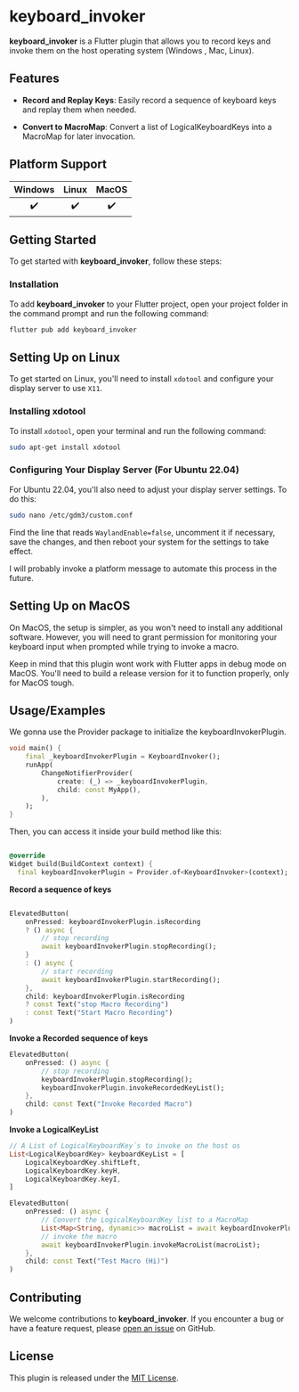 # keyboard_invoker

**keyboard_invoker** is a Flutter plugin that allows you to record keys and invoke them on the host operating system (Windows , Mac, Linux).

## Features

- **Record and Replay Keys**: Easily record a sequence of keyboard keys and replay them when needed.

- **Convert to MacroMap**: Convert a list of LogicalKeyboardKeys into a MacroMap for later invocation.

## Platform Support

|Windows |Linux|MacOS|
|:---:|:---:|:---: |
|✔️|✔️|✔️|

## Getting Started

To get started with **keyboard_invoker**, follow these steps:

### Installation

To add **keyboard_invoker** to your Flutter project, open your project folder in the command prompt and run the following command:

```sh
flutter pub add keyboard_invoker
```

## Setting Up on Linux

To get started on Linux, you'll need to install `xdotool` and configure your display server to use `X11`.

### Installing xdotool

To install `xdotool`, open your terminal and run the following command:

```sh
sudo apt-get install xdotool
```

### Configuring Your Display Server (For Ubuntu 22.04)

For Ubuntu 22.04, you'll also need to adjust your display server settings. To do this:

```sh
sudo nano /etc/gdm3/custom.conf
```

Find the line that reads `WaylandEnable=false`, uncomment it if necessary, save the changes, and then reboot your system for the settings to take effect.

I will probably invoke a platform message to automate this process in the future.

## Setting Up on MacOS

On MacOS, the setup is simpler, as you won't need to install any additional software. However, you will need to grant permission for monitoring your keyboard input when prompted while trying to invoke a macro.

Keep in mind that this plugin wont work with Flutter apps in debug mode on MacOS. You'll need to build a release version for it to function properly, only for MacOS tough.

## Usage/Examples

We gonna use the Provider package to initialize the keyboardInvokerPlugin.

```dart
void main() {
    final _keyboardInvokerPlugin = KeyboardInvoker();
    runApp(
        ChangeNotifierProvider(
            create: (_) => _keyboardInvokerPlugin,
            child: const MyApp(),
        ),
    );
}
```

Then, you can access it inside your build method like this:

```dart

@override
Widget build(BuildContext context) {
  final keyboardInvokerPlugin = Provider.of<KeyboardInvoker>(context);
```

**Record a sequence of keys**

```dart

ElevatedButton(
    onPressed: keyboardInvokerPlugin.isRecording
    ? () async {
        // stop recording
        await keyboardInvokerPlugin.stopRecording();
    }
    : () async {
        // start recording
        await keyboardInvokerPlugin.startRecording();
    },
    child: keyboardInvokerPlugin.isRecording
    ? const Text("stop Macro Recording")
    : const Text("Start Macro Recording")
)
```

**Invoke a Recorded sequence of keys**

```dart
ElevatedButton(
    onPressed: () async {
        // stop recording
        keyboardInvokerPlugin.stopRecording();
        keyboardInvokerPlugin.invokeRecordedKeyList();
    },
    child: const Text("Invoke Recorded Macro")
)
```

**Invoke a LogicalKeyList**

```dart
// A List of LogicalKeyboardKey´s to invoke on the host os
List<LogicalKeyboardKey> keyboardKeyList = [
    LogicalKeyboardKey.shiftLeft,
    LogicalKeyboardKey.keyH,
    LogicalKeyboardKey.keyI,
]

ElevatedButton(
    onPressed: () async {
        // Convert the LogicalKeyboardKey list to a MacroMap
        List<Map<String, dynamic>> macroList = await keyboardInvokerPlugin.logicalKeyboardKeysToMacro(keyboardKeyList);
        // invoke the macro
        await keyboardInvokerPlugin.invokeMacroList(macroList);
    },
    child: const Text("Test Macro (Hi)")
)
```

## Contributing

We welcome contributions to **keyboard_invoker**. If you encounter a bug or have a feature request, please [open an issue](https://github.com/KitsuneYokai/keyboard_invoker/issues) on GitHub.

## License

This plugin is released under the [MIT License](LICENSE).
